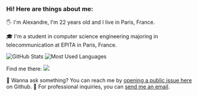 ### Hi! Here are things about me:

🖐 I'm Alexandre, I'm 22 years old and I live in Paris, France.

🎓 I'm a student in computer science engineering majoring in telecommunication at EPITA in Paris, France.

![GitHub Stats](https://github-readme-stats.vercel.app/api?username=alexandrediasldev&hide_border=true&show_icons=true)
![Most Used Languages](https://github-readme-stats.vercel.app/api/top-langs?username=alexandrediasldev&langs_count=8&hide=&hide_border=true&layout=compact)

Find me there:
[![](https://img.shields.io/badge/LinkedIn-0a66c2.svg?style=flat-square&logo=linkedin&logoColor=white)](https://www.linkedin.com/in/al-dias)

💬 Wanna ask something? You can reach me by [opening a public issue here](https://github.com/alexandrediasldev/Alexandrediasldev/issues/new) on Github.
📧 For professional inquiries, you can [send me an email](mailto:alexandre.dias@epita.fr).
